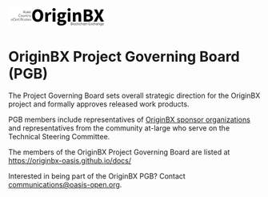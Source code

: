 <img src="artwork/originbx-logo_blck.png" width="200">

# OriginBX Project Governing Board (PGB)

The Project Governing Board sets overall strategic direction for the OriginBX project and formally approves released work products. 

PGB members include representatives of [OriginBX sponsor organizations](https://github.com/originbx-oasis/oasis-open-project/blob/main/SPONSORS.md) and representatives from the community at-large who serve on the Technical Steering Committee.

The members of the OriginBX Project Governing Board are listed at https://originbx-oasis.github.io/docs/
  
<!-- PGB members include representatives of [OriginBX sponsor organizations](https://github.com/originbx-oasis/oasis-open-project/blob/main/SPONSORS.md) and representatives from the community at-large who serve on the Technical Steering Committee: 

- **Todd R. Smith**, [KYG Trade](https://www.kyg.trade/) (Co-Chair)
- **Oswald Kuyler** (Co-Chair)
- Thomas Fahey, [Accenture](https://www.accenture.com/us-en)
- Ben Stiling, [Amazon](https://www.amazon.com/)
- Ken Montgomery, [CompTIA](https://www.comptia.org/home)
- Hannah Nguyen, [International Chamber of Commerce](https://iccwbo.org/)
- Michelle Stout, [Intel](https://www.intel.com)
- Brian Staples, [Origin Experts Group](https://www.originexpertsgroup.com/)
- Greta Villagran, [Pinary](https://www.pinaryinc.com/)
- Srinivasan Sriram, [Skuchain, Inc](https://www.skuchain.com/)
- Elizabeth Connell, [Thomson Reuters](https://www.thomsonreuters.com)
- Chris Rubio, [UPS](https://www.ups.com/)
-->
  
  Interested in being part of the OriginBX PGB? Contact communications@oasis-open.org.
